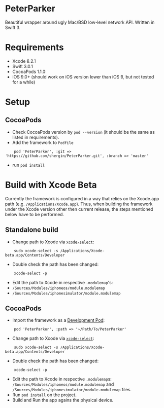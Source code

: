 # PeterParker
Beautiful wrapper around ugly Mac/BSD low-level network API. Written in Swift 3.

# Requirements
- Xcode 8.2.1
- Swift 3.0.1
- CocoaPods 1.1.0
- iOS 9.0+ (should work on iOS version lower than iOS 9, but not tested for a while)

# Setup

## CocoaPods

* Check CocoaPods version by `pod --version` (it should be the same as listed in requirements).
* Add the framework to `Podfile`

```
    pod 'PeterParker', :git => 'https://github.com/shergin/PeterParker.git', :branch => 'master'
```

* run `pod install`


# Build with Xcode Beta

Currently the framework is configured in a way that relies on the Xcode.app path (e.g. `/Applications/Xcode.app`). Thus, when building the framework under the Xcode version other then current release, the steps mentioned below have to be performed.

## Standalone build

 * Change path to Xcode via [`xcode-select`](https://macops.ca/developer-binaries-on-os-x-xcode-select-and-xcrun):

```
    sudo xcode-select -s /Applications/Xcode-beta.app/Contents/Developer
```

* Double check the path has been changed:

```
    xcode-select -p
```

* Edit the path to Xcode in respective `.modulemap`'s: 
 * `/Sources/Modules/iphoneos/module.modulemap`
 * `/Sources/Modules/iphonesimulator/module.modulemap`

## CocoaPods

* Import the framework as a [Development Pod](https://medium.com/@euginedubinin/development-pods-de631774751e):

```
    pod 'PeterParker', :path => '~/Path/To/PeterParker'
```

* Change path to Xcode via [`xcode-select`](https://macops.ca/developer-binaries-on-os-x-xcode-select-and-xcrun):

```
    sudo xcode-select -s /Applications/Xcode-beta.app/Contents/Developer
```

* Double check the path has been changed:

```
    xcode-select -p
```
* Edit the path to Xcode in respective `.modulemap`s: `/Sources/Modules/iphoneos/module.modulemap` and `/Sources/Modules/iphonesimulator/module.modulemap` files.
* Run `pod install` on the project.
* Build and Run the app agains the physical device.

